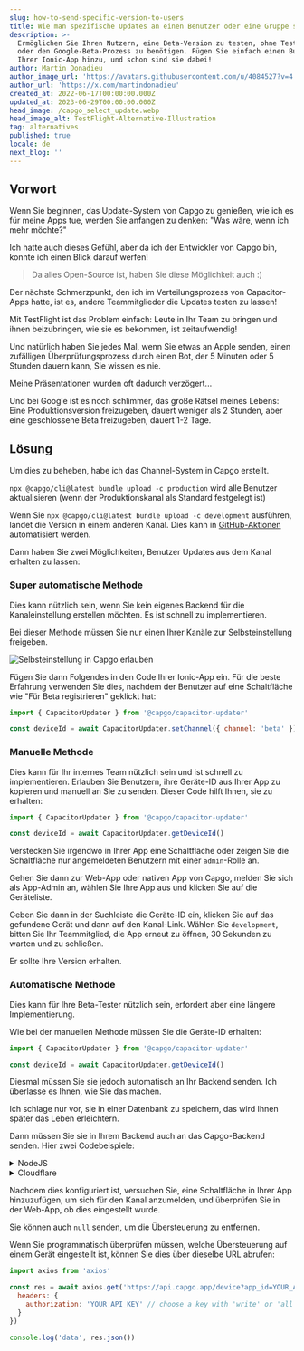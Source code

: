 ```yaml
---
slug: how-to-send-specific-version-to-users
title: Wie man spezifische Updates an einen Benutzer oder eine Gruppe sendet
description: >-
  Ermöglichen Sie Ihren Nutzern, eine Beta-Version zu testen, ohne TestFlight
  oder den Google-Beta-Prozess zu benötigen. Fügen Sie einfach einen Button in
  Ihrer Ionic-App hinzu, und schon sind sie dabei!
author: Martin Donadieu
author_image_url: 'https://avatars.githubusercontent.com/u/4084527?v=4'
author_url: 'https://x.com/martindonadieu'
created_at: 2022-06-17T00:00:00.000Z
updated_at: 2023-06-29T00:00:00.000Z
head_image: /capgo_select_update.webp
head_image_alt: TestFlight-Alternative-Illustration
tag: alternatives
published: true
locale: de
next_blog: ''
---
```


## Vorwort

Wenn Sie beginnen, das Update-System von Capgo zu genießen, wie ich es für meine Apps tue, werden Sie anfangen zu denken: "Was wäre, wenn ich mehr möchte?"

Ich hatte auch dieses Gefühl, aber da ich der Entwickler von Capgo bin, konnte ich einen Blick darauf werfen!

> Da alles Open-Source ist, haben Sie diese Möglichkeit auch :)

Der nächste Schmerzpunkt, den ich im Verteilungsprozess von Capacitor-Apps hatte, ist es, andere Teammitglieder die Updates testen zu lassen!

Mit TestFlight ist das Problem einfach: Leute in Ihr Team zu bringen und ihnen beizubringen, wie sie es bekommen, ist zeitaufwendig!

Und natürlich haben Sie jedes Mal, wenn Sie etwas an Apple senden, einen zufälligen Überprüfungsprozess durch einen Bot, der 5 Minuten oder 5 Stunden dauern kann, Sie wissen es nie.

Meine Präsentationen wurden oft dadurch verzögert...

Und bei Google ist es noch schlimmer, das große Rätsel meines Lebens: Eine Produktionsversion freizugeben, dauert weniger als 2 Stunden, aber eine geschlossene Beta freizugeben, dauert 1-2 Tage.

## Lösung

Um dies zu beheben, habe ich das Channel-System in Capgo erstellt.

`npx @capgo/cli@latest bundle upload -c production` wird alle Benutzer aktualisieren (wenn der Produktionskanal als Standard festgelegt ist)

Wenn Sie `npx @capgo/cli@latest bundle upload -c development` ausführen, landet die Version in einem anderen Kanal. Dies kann in [GitHub-Aktionen](/blog/manage-dev-and-prod-build-with-github-actions/) automatisiert werden.

Dann haben Sie zwei Möglichkeiten, Benutzer Updates aus dem Kanal erhalten zu lassen:

### Super automatische Methode

Dies kann nützlich sein, wenn Sie kein eigenes Backend für die Kanaleinstellung erstellen möchten. Es ist schnell zu implementieren.

Bei dieser Methode müssen Sie nur einen Ihrer Kanäle zur Selbsteinstellung freigeben.

![Selbsteinstellung in Capgo erlauben](/self_setwebp)

Fügen Sie dann Folgendes in den Code Ihrer Ionic-App ein. Für die beste Erfahrung verwenden Sie dies, nachdem der Benutzer auf eine Schaltfläche wie "Für Beta registrieren" geklickt hat:
```js
import { CapacitorUpdater } from '@capgo/capacitor-updater'

const deviceId = await CapacitorUpdater.setChannel({ channel: 'beta' })
```

### Manuelle Methode

Dies kann für Ihr internes Team nützlich sein und ist schnell zu implementieren.
Erlauben Sie Benutzern, ihre Geräte-ID aus Ihrer App zu kopieren und manuell an Sie zu senden. Dieser Code hilft Ihnen, sie zu erhalten:
```js
import { CapacitorUpdater } from '@capgo/capacitor-updater'

const deviceId = await CapacitorUpdater.getDeviceId()
```
Verstecken Sie irgendwo in Ihrer App eine Schaltfläche oder zeigen Sie die Schaltfläche nur angemeldeten Benutzern mit einer `admin`-Rolle an.

Gehen Sie dann zur Web-App oder nativen App von Capgo, melden Sie sich als App-Admin an, wählen Sie Ihre App aus und klicken Sie auf die Geräteliste.

Geben Sie dann in der Suchleiste die Geräte-ID ein, klicken Sie auf das gefundene Gerät und dann auf den Kanal-Link. Wählen Sie `development`, bitten Sie Ihr Teammitglied, die App erneut zu öffnen, 30 Sekunden zu warten und zu schließen.

Er sollte Ihre Version erhalten.

### Automatische Methode

Dies kann für Ihre Beta-Tester nützlich sein, erfordert aber eine längere Implementierung.

Wie bei der manuellen Methode müssen Sie die Geräte-ID erhalten:
```js
import { CapacitorUpdater } from '@capgo/capacitor-updater'

const deviceId = await CapacitorUpdater.getDeviceId()
```

Diesmal müssen Sie sie jedoch automatisch an Ihr Backend senden. Ich überlasse es Ihnen, wie Sie das machen.

Ich schlage nur vor, sie in einer Datenbank zu speichern, das wird Ihnen später das Leben erleichtern.

Dann müssen Sie sie in Ihrem Backend auch an das Capgo-Backend senden. Hier zwei Codebeispiele:
<details>
  <summary>NodeJS</summary>

```js
import axios from 'axios'

await axios.post('https://api.capgo.app/device', {
  app_id: 'YOUR_APP_ID',
  device_id: 'DEVICE_ID',
  channel: 'CHANNEL_NAME', // The name of the channel, or undefined if version_id provided
  version_id: 'VERSION_NAME' // this is optionnal, if provide it will override the channel, that usefull when you want to debug only one user.
}, {
  headers: {
    authorization: 'YOUR_API_KEY' // choose a key with 'write' or 'all' rights
  }
})
```
</details>

<details>
  <summary>Cloudflare</summary>
  
```js
addEventListener('fetch', (event) => {
  event.respondWith(
    handleRequest(event.request).catch(
      err => new Response(err.stack, { status: 500 })
    )
  )
})

async function handleRequest(request) {
  const { pathname, method } = new URL(request.url)
  const body = await request.json()
  const newBody = JSON.stringify({
    app_id: 'YOUR_APP_ID',
    device_id: body.device_id,
    channel: 'alpha'
  })
  const newUrl = new URL('https://api.capgo.app/device')
  const options = {
    headers: {
      authorization: 'YOUR_API_KEY',
    },
    method: 'POST',
    body: newBody
  }

  if (request.method === 'DELETE') {
    // DELETE the channel link
    options.method = 'DELETE'
    return fetch(newUrl.toString(), options)
  }

  return fetch(newUrl.toString(), options)
}
```
Senden Sie einfach Ihre device_id im Body an die bereitgestellte URL mit POST zum Hinzufügen und DELETE-Methode zum Löschen.
</details>

Nachdem dies konfiguriert ist, versuchen Sie, eine Schaltfläche in Ihrer App hinzuzufügen, um sich für den Kanal anzumelden, und überprüfen Sie in der Web-App, ob dies eingestellt wurde.

Sie können auch `null` senden, um die Übersteuerung zu entfernen.

Wenn Sie programmatisch überprüfen müssen, welche Übersteuerung auf einem Gerät eingestellt ist, können Sie dies über dieselbe URL abrufen:

```js
import axios from 'axios'

const res = await axios.get('https://api.capgo.app/device?app_id=YOUR_APP_ID&device_id=DEVICE_ID', {
  headers: {
    authorization: 'YOUR_API_KEY' // choose a key with 'write' or 'all' rights
  }
})

console.log('data', res.json())
```
